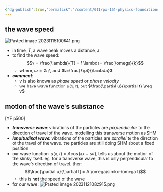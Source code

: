 ```yaml
---
{"dg-publish":true,"permalink":"/content/011/px-154-physics-foundations/px-154-f-waves/px-154-f1c-propagation/","noteIcon":"1","created":"2024-11-25T10:50:32.000+00:00","updated":"2024-11-26T19:51:26.518+00:00"}
---
```


## the wave speed
![Pasted image 20231115100641.png](/img/user/pics/Pasted%20image%2020231115100641.png)
- in time, $T$, a wave peak moves a distance, $\lambda$
- to find the wave speed: 
$$v = \frac{\lambda}{T} = f \lambda= \frac{\omega}{k}$$
	- where, $\omega= 2\pi f$, and $k=\frac{2\pi}{\lambda}$
- ***comment***:
	- $v$ is also known as *phase speed* or *phase velocity*
	- we have wave function $u(x,t)$, but $\frac{\partial u}{\partial t} \neq v$  
## motion of the wave's substance
[YF p500]
- ***transverse wave***: vibrations of the particles are *perpendicular* to the direction of travel of the wave. modelling this transverse motion as SHM
- ***longitudinal wave***: vibrations of the particles are *parallel* to the direction of the travel of the wave. the particles are still doing SHM about a fixed position
- our wave function, $u(x,t)=A\cos(kx-\omega t)$, tells us about the motion of the slinky itself. eg: for a transverse wave, this is only perpendicular to the wave's direction of travel. then: 
$$\frac{\partial u}{\partial t} = A \omega\sin(kx-\omega t)$$
	- this is **not** the speed of the wave
- for our wave:
![Pasted image 20231121082915.png](/img/user/pics/Pasted%20image%2020231121082915.png)